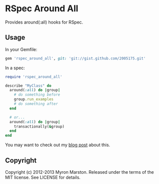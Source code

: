 # RSpec Around All

Provides around(:all) hooks for RSpec.

## Usage

In your Gemfile:

``` ruby
gem 'rspec_around_all', git: 'git://gist.github.com/2005175.git'
```

In a spec:

``` ruby
require 'rspec_around_all'

describe "MyClass" do
  around(:all) do |group|
    # do something before
    group.run_examples
    # do something after
  end

  # or...
  around(:all) do |group|
    transactionally(&group)
  end
end
```

You may want to check out my [blog post](http://myronmars.to/n/dev-blog/2012/03/building-an-around-hook-using-fibers) about this.

## Copyright

Copyright (c) 2012-2013 Myron Marston. Released under the terms of the
MIT license. See LICENSE for details.

